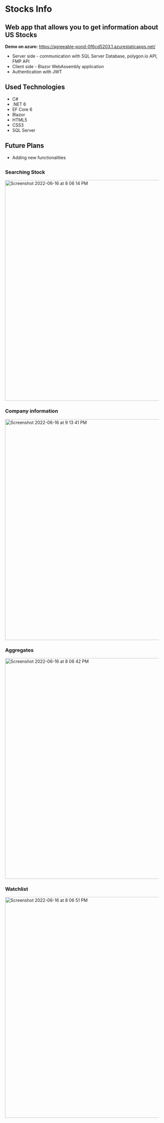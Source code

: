# Stocks Info

## Web app that allows you to get information about US Stocks

**Demo on azure:**  https://agreeable-pond-0f6cd5203.1.azurestaticapps.net/

* Server side - communication with SQL Server Database, polygon.io API, FMP API
* Client side - Blazor WebAssembly application
* Authentication with JWT

## Used Technologies
* C#
* .NET 6
* EF Core 6
* Blazor
* HTML5
* CSS3
* SQL Server

## Future Plans
* Adding new functionalities

##

### Searching Stock


<img width="720" alt="Screenshot 2022-06-16 at 8 06 14 PM" src="https://user-images.githubusercontent.com/79990066/174146560-9ee7783c-ff04-4d2a-aa2f-e69b3f5e8899.png">


### Company information


<img width="720" alt="Screenshot 2022-06-16 at 9 13 41 PM" src="https://user-images.githubusercontent.com/79990066/174147573-d1ff390a-2636-42c3-b2ee-93abf780cd92.png">


### Aggregates


<img width="720" alt="Screenshot 2022-06-16 at 8 06 42 PM" src="https://user-images.githubusercontent.com/79990066/174147649-9fc9a3e3-47d7-475e-a924-84f5f6d1f1d7.png">


### Watchlist


<img width="720" alt="Screenshot 2022-06-16 at 8 06 51 PM" src="https://user-images.githubusercontent.com/79990066/174147678-6f7d1749-7d40-4d24-85ba-d3e5e7f52376.png">


